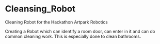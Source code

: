 # Cleansing_Robot
Cleaning Robot for the Hackathon Artpark Robotics

Creating a Robot which can identify a room door, can enter in it and can do common cleaning work. This is especially done to clean bathrooms.
